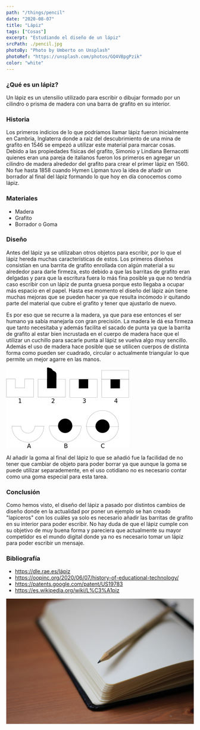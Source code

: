 ```yaml
---
path: "/things/pencil"
date: "2020-08-07"
title: "Lápiz"
tags: ["Cosas"]
excerpt: "Estudiando el diseño de un lápiz"
srcPath: ./pencil.jpg
photoBy: "Photo by Umberto on Unsplash"
photoRef: "https://unsplash.com/photos/GQ4VBpgPzik"
color: "white"
---
```


### ¿Qué es un lápiz?

Un lápiz es un utensilio utilizado para escribir o dibujar formado por un cilindro o prisma de madera con una barra de grafito en su interior.

### Historia

Los primeros indicios de lo que podríamos llamar lápiz fueron inicialmente en Cambria, Inglaterra donde a raíz del descubrimiento de una mina de grafito en 1546 se empezó a utilizar este material para marcar cosas. Debido a las propiedades físicas del grafito, Simonio y Lindiana Bernacotti quienes eran una pareja de italianos fueron los primeros en agregar un cilindro de madera alrededor del grafito para crear el primer lápiz en 1560. No fue hasta 1858 cuando Hymen Lipman tuvo la idea de añadir un borrador al final del lápiz formando lo que hoy en día conocemos como lápiz.

### Materiales

- Madera
- Grafito
- Borrador o Goma

### Diseño

Antes del lápiz ya se utilizaban otros objetos para escribir, por lo que el lápiz hereda muchas características de estos. Los primeros diseños consistían en una barrita de grafito enrollada con algún material a su alrededor para darle firmeza, esto debido a que las barritas de grafito eran delgadas y para que la escritura fuera lo más fina posible ya que no tendría caso escribir con un lápiz de punta gruesa porque esto llegaba a ocupar más espacio en el papel. Hasta ese momento el diseño del lápiz aún tiene muchas mejoras que se pueden hacer ya que resulta incómodo ir quitando parte del material que cubre el grafito y tener que ajustarlo de nuevo.

Es por eso que se recurre a la madera, ya que para ese entonces el ser humano ya sabía manejarla con gran precisión. La madera le dá esa firmeza que tanto necesitaba y además facilita el sacado de punta ya que la barrita de grafito al estar bien incrustada en el cuerpo de madera hace que el utilizar un cuchillo para sacarle punta al lápiz se vuelva algo muy sencillo. Además el uso de madera hace posible que se utilicen cuerpos de distinta forma como pueden ser cuadrado, circular o actualmente triangular lo que permite un mejor agarre en las manos.

<a href="https://es.wikipedia.org/wiki/L%C3%A1piz#/media/Archivo:Pencil_manufacture.svg">

![Formas de incrustar una barrita de grafito](./madera.png)

</a>

Al añadir la goma al final del lápiz lo que se añadió fue la facilidad de no tener que cambiar de objeto para poder borrar ya que aunque la goma se puede utilizar separademente, en el uso cotidiano no es necesario contar como una goma especial para esta tarea.

### Conclusión

Como hemos visto, el diseño del lápiz a pasado por distintos cambios de diseño donde en la actualidad por poner un ejemplo se han creado "lapiceros" con los cuáles ya solo es necesario añadir las barritas de grafito en su interior para poder escribir. No hay duda de que el lápiz cumple con su objetivo de muy buena forma y pareciera que actualmente su mayor competidor es el mundo digital donde ya no es necesario tomar un lápiz para poder escribir un mensaje.

### Bibliografía

- https://dle.rae.es/lápiz
- https://oopinc.org/2020/06/07/history-of-educational-technology/
- https://patents.google.com/patent/US19783
- https://es.wikipedia.org/wiki/L%C3%A1piz

![Photo by Jan Kahánek on Unsplash](./lapizfinal.jpg)
